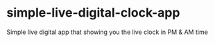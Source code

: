 # simple-live-digital-clock-app
Simple live digital app that showing you the live clock in PM &amp; AM time
